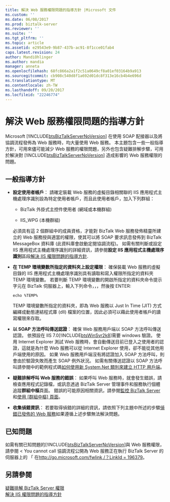 ```yaml
---
title: 解決 Web 服務權限問題的指導方針 |Microsoft 文件
ms.custom: ''
ms.date: 06/08/2017
ms.prod: biztalk-server
ms.reviewer: ''
ms.suite: ''
ms.tgt_pltfrm: ''
ms.topic: article
ms.assetid: e29543e9-9b87-437b-ac91-8f1cce01fab4
caps.latest.revision: 24
author: MandiOhlinger
ms.author: mandia
manager: anneta
ms.openlocfilehash: 68fc866a2a1f2c51a0649cf8a01ef03164b9a913
ms.sourcegitcommit: cb908c540d8f1a692d01dc8f313e16cb4b4e696d
ms.translationtype: MT
ms.contentlocale: zh-TW
ms.lasthandoff: 09/20/2017
ms.locfileid: "22246774"
---
```

# <a name="guidelines-for-resolving-web-services-permissions-problems"></a>解決 Web 服務權限問題的指導方針
Microsoft [!INCLUDE[btsBizTalkServerNoVersion](../includes/btsbiztalkservernoversion-md.md)] 在使用 SOAP 配接器以及將協調流程發佈為 Web 服務時，均大量使用 Web 服務。 本主題包含一些一般指導方針，可用來儘可能減少 Web 服務的權限問題，另外也包含疑難排解步驟，可用於解決對 [!INCLUDE[btsBizTalkServerNoVersion](../includes/btsbiztalkservernoversion-md.md)] 造成影響的 Web 服務權限的問題。  
  
## <a name="general-guidelines"></a>一般指導方針  
  
-   **設定使用者帳戶**： 請確定裝載 Web 服務的虛擬目錄相關聯的 IIS 應用程式主機處理序識別設為特定使用者帳戶，而且此使用者帳戶，加入下列群組：  
  
    -   BizTalk 外掛式主控件使用者 (網域或本機群組)  
  
    -   IIS_WPG (本機群組)  
  
     必須具有這 2 個群組中的成員資格，才能對 BizTalk Web 服務發佈精靈所建立的 Web 服務授與適當的權限，使其可以將 SOAP 要求訊息發佈到 BizTalk MessageBox 資料庫 (此資料庫會啟動定閱協調流程)。 如需有關判斷或設定 IIS 應用程式主機處理序識別的詳細資訊，請參閱**設定 IIS 應用程式主機處理序識別**區段[解決 IIS 權限問題的指導方針](../core/guidelines-for-resolving-iis-permissions-problems.md).  
  
-   **在 TEMP 環境變數所指定的資料夾上設定權限**： 確保裝載 Web 服務的虛擬目錄的 IIS 應用程式主機處理序識別具有讀取和寫入權限所指定的資料夾TEMP 環境變數。 若要判斷 TEMP 環境變數的開啟所指定的資料夾命令提示字元在 BizTalk 伺服器上，輸入下列命令，，，然後按 ENTER:  
  
    ```  
    echo %TEMP%  
    ```  
  
     TEMP 環境變數所指定的資料夾，即為 Web 服務以 Just In Time (JIT) 方式編繹成動態連結程式庫 (dll) 檔案的位置，因此必須可以藉此使用者帳戶的讀寫權限來存取。  
  
-   **以 SOAP 方法呼叫傳送認證**： 確保 Web 服務用戶端以 SOAP 方法呼叫傳送認證。 依預設在 IIS 7.0[!INCLUDE[btsWinSvr2k8](../includes/btswinsvr2k8-md.md)]需要 windows 驗證。 使用 Internet Explorer 測試 Web 服務時，會自動傳送目前已登入之使用者的認證，這就是為什麼 Web 服務可以從 Internet Explorer 使用，卻不能從其他用戶端使用的原因。 如果 Web 服務用戶端沒有將認證加入 SOAP 方法呼叫，則會由於驗證失敗而產生 SOAP 例外狀況。 如需有關傳送認證以 SOAP 方法呼叫請參閱中的範例程式碼[如何使用新 System.Net 類別來建立 HTTP 用戶端](http://support.microsoft.com/kb/303436)。  
  
-   **疑難排解呼叫 Web 服務的錯誤**： 如果呼叫 Web 服務時，就會發生錯誤，請檢查應用程式記錄檔，或訊息透過 BizTalk Server 管理事件和服務執行個體追蹤**群組中樞**頁面。 錯誤的可能原因相關資訊，請參閱[監控 BizTalk Server](../core/monitoring-biztalk-server.md)和[使用 [群組中樞] 頁面](../core/using-the-group-hub-page.md)。  
  
-   **收集偵錯資訊**： 若要取得偵錯的詳細的資訊，請依照下列主題中所述的步驟[偵錯已發佈的 Web 服務](../core/debugging-published-web-services.md)如果遵循上述步驟無法解決問題。  
  
## <a name="known-issues"></a>已知問題  
 如需有關已知問題的[!INCLUDE[btsBizTalkServerNoVersion](../includes/btsbiztalkservernoversion-md.md)]與 Web 服務權限，請參閱 < You cannot call 協調流程公開為 Web 服務正在執行 BizTalk Server 的伺服器上的 「 在[http://go.microsoft.com/fwlink /？LinkId = 196379](http://go.microsoft.com/fwlink/?LinkId=196379)。  
  
## <a name="see-also"></a>另請參閱  
 [疑難排解 BizTalk Server 權限](../core/troubleshooting-biztalk-server-permissions.md)   
 [解決 IIS 權限問題的指導方針](../core/guidelines-for-resolving-iis-permissions-problems.md)